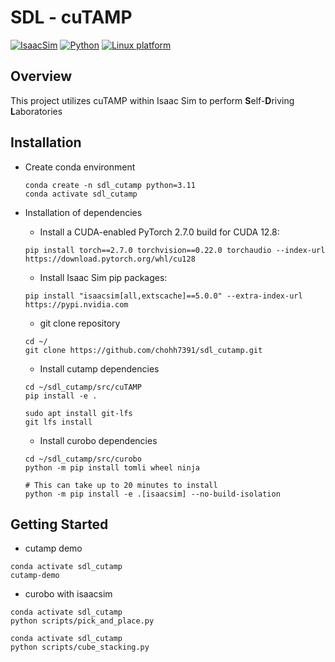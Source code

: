 # SDL - cuTAMP

[![IsaacSim](https://img.shields.io/badge/IsaacSim-5.0.0-silver.svg)](https://docs.isaacsim.omniverse.nvidia.com/5.0.0/index.html)
[![Python](https://img.shields.io/badge/python-3.11-blue.svg)](https://docs.python.org/3/whatsnew/3.11.html)
[![Linux platform](https://img.shields.io/badge/platform-linux--64-orange.svg)](https://releases.ubuntu.com/22.04/)

## Overview

This project utilizes cuTAMP within Isaac Sim to perform **S**elf-**D**riving **L**aboratories

## Installation

- Create conda environment

  ```
  conda create -n sdl_cutamp python=3.11
  conda activate sdl_cutamp
  ```

- Installation of dependencies
  
  - Install a CUDA-enabled PyTorch 2.7.0 build for CUDA 12.8:
  ```
  pip install torch==2.7.0 torchvision==0.22.0 torchaudio --index-url https://download.pytorch.org/whl/cu128
  ```

  - Install Isaac Sim pip packages:

  ```
  pip install "isaacsim[all,extscache]==5.0.0" --extra-index-url https://pypi.nvidia.com
  ```

  - git clone repository
  ```
  cd ~/
  git clone https://github.com/chohh7391/sdl_cutamp.git
  ```

  - Install cutamp dependencies
  ```
  cd ~/sdl_cutamp/src/cuTAMP
  pip install -e .

  sudo apt install git-lfs
  git lfs install
  ```

  - Install curobo dependencies
  ```
  cd ~/sdl_cutamp/src/curobo
  python -m pip install tomli wheel ninja
  
  # This can take up to 20 minutes to install
  python -m pip install -e .[isaacsim] --no-build-isolation
  ```

## Getting Started

  - cutamp demo

  ```
  conda activate sdl_cutamp
  cutamp-demo
  ```

  - curobo with isaacsim
  
  ```
  conda activate sdl_cutamp
  python scripts/pick_and_place.py
  ```

  ```
  conda activate sdl_cutamp
  python scripts/cube_stacking.py
  ```
  
